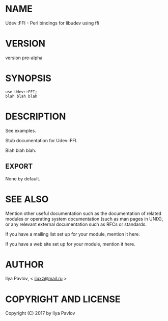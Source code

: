 # NAME

Udev::FFI - Perl bindings for libudev using ffi

# VERSION

version pre-alpha

# SYNOPSIS

    use Udev::FFI;
    blah blah blah

# DESCRIPTION

See examples.

Stub documentation for Udev::FFI.

Blah blah blah.

## EXPORT

None by default.

# SEE ALSO

Mention other useful documentation such as the documentation of
related modules or operating system documentation (such as man pages
in UNIX), or any relevant external documentation such as RFCs or
standards.

If you have a mailing list set up for your module, mention it here.

If you have a web site set up for your module, mention it here.

# AUTHOR

Ilya Pavlov, < iluxz@mail.ru >

# COPYRIGHT AND LICENSE

Copyright (C) 2017 by Ilya Pavlov

